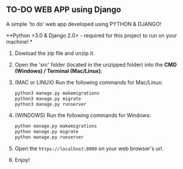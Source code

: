 ## TO-DO WEB APP using Django

A simple 'to do' web app developed using PYTHON &amp; DJANGO!

*\*Python >3.0 & Django  2.0>  - required for this project to run on your machine! *

1. Dowload the zip file and unzip it.

2. Open the 'src' folder (located in the unzipped folder) into the **CMD (Windows) / Terminal (Mac/Linux)**:

3. (MAC or LINUX) Run the following commands for Mac/Linux:

   ```bash
   python3 manage.py makemigrations
   python3 manage.py migrate
   python3 manage.py runserver
   ```

4. (WINDOWS) Run the following commands for Windows:

   ```bash
   python manage.py makemigrations
   python manage.py migrate
   python manage.py runserver
   ```

5. Open the `https://localhost:8000` on your web browser's url.

6. Enjoy!


